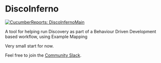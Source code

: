 # DiscoInferno

[![CucumberReports: DiscoInfernoMain](https://messages.cucumber.io/api/report-collections/c99b6157-17ed-4768-8360-3c0863d24001/badge)](https://reports.cucumber.io/report-collections/c99b6157-17ed-4768-8360-3c0863d24001)


A tool for helping run Discovery as part of a Behaviour Driven Development based workflow, using Example Mapping

Very small start for now. 

Feel free to join the [Community Slack](https://join.slack.com/t/discoinferno-group/shared_invite/zt-2p2yabmc3-ii6TGP1a4p5YBCyaPT3RwQ).
